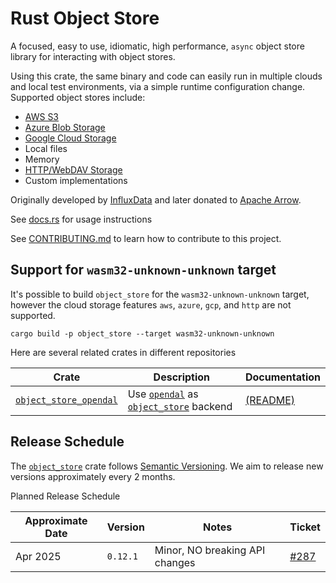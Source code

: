 <!---
  Licensed to the Apache Software Foundation (ASF) under one
  or more contributor license agreements.  See the NOTICE file
  distributed with this work for additional information
  regarding copyright ownership.  The ASF licenses this file
  to you under the Apache License, Version 2.0 (the
  "License"); you may not use this file except in compliance
  with the License.  You may obtain a copy of the License at

    http://www.apache.org/licenses/LICENSE-2.0

  Unless required by applicable law or agreed to in writing,
  software distributed under the License is distributed on an
  "AS IS" BASIS, WITHOUT WARRANTIES OR CONDITIONS OF ANY
  KIND, either express or implied.  See the License for the
  specific language governing permissions and limitations
  under the License.
-->

# Rust Object Store

A focused, easy to use, idiomatic, high performance, `async` object
store library for interacting with object stores.

Using this crate, the same binary and code can easily run in multiple
clouds and local test environments, via a simple runtime configuration
change. Supported object stores include:

* [AWS S3](https://aws.amazon.com/s3/)
* [Azure Blob Storage](https://azure.microsoft.com/en-us/services/storage/blobs/)
* [Google Cloud Storage](https://cloud.google.com/storage)
* Local files
* Memory
* [HTTP/WebDAV Storage](https://datatracker.ietf.org/doc/html/rfc2518)
* Custom implementations

Originally developed by [InfluxData](https://www.influxdata.com/) and later donated to [Apache Arrow](https://arrow.apache.org/).

See [docs.rs](https://docs.rs/object_store) for usage instructions

See [CONTRIBUTING.md] to learn how to contribute to this project.

[CONTRIBUTING.md]: https://github.com/apache/arrow-rs-object-store/blob/main/CONTRIBUTING.md

## Support for `wasm32-unknown-unknown` target

It's possible to build `object_store` for the `wasm32-unknown-unknown` target, however the cloud storage features `aws`, `azure`, `gcp`, and `http` are not supported.

```
cargo build -p object_store --target wasm32-unknown-unknown
```

Here are several related crates in different repositories

| Crate                    | Description                                 | Documentation                           |
| ------------------------ | ------------------------------------------- | --------------------------------------- |
| [`object_store_opendal`] | Use [`opendal`] as [`object_store`] backend | [(README)][object_store_opendal-readme] |

[`object_store_opendal`]: https://crates.io/crates/object_store_opendal
[`opendal`]: https://crates.io/crates/opendal
[object_store_opendal-readme]: https://github.com/apache/opendal/blob/main/integrations/object_store/README.md

## Release Schedule

The [`object_store`] crate follows [Semantic Versioning]. We aim to release new
versions approximately every 2 months.

[`object_store`]: https://crates.io/crates/object_store
[semantic versioning]: https://semver.org/

Planned Release Schedule

| Approximate Date | Version  | Notes                                   | Ticket                                                             |
| ---------------- | -------- | --------------------------------------- |:-------------------------------------------------------------------|
| Apr 2025         | `0.12.1` | Minor, NO breaking API changes          | [#287](https://github.com/apache/arrow-rs-object-store/issues/287)                                                                   |
